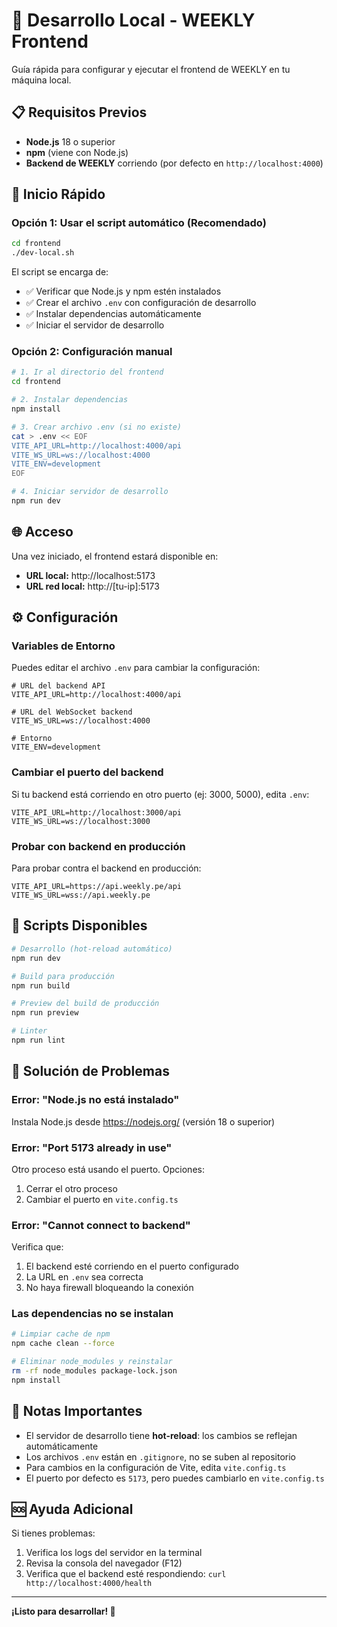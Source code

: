 # 🚀 Desarrollo Local - WEEKLY Frontend

Guía rápida para configurar y ejecutar el frontend de WEEKLY en tu máquina local.

## 📋 Requisitos Previos

- **Node.js** 18 o superior
- **npm** (viene con Node.js)
- **Backend de WEEKLY** corriendo (por defecto en `http://localhost:4000`)

## 🎯 Inicio Rápido

### Opción 1: Usar el script automático (Recomendado)

```bash
cd frontend
./dev-local.sh
```

El script se encarga de:
- ✅ Verificar que Node.js y npm estén instalados
- ✅ Crear el archivo `.env` con configuración de desarrollo
- ✅ Instalar dependencias automáticamente
- ✅ Iniciar el servidor de desarrollo

### Opción 2: Configuración manual

```bash
# 1. Ir al directorio del frontend
cd frontend

# 2. Instalar dependencias
npm install

# 3. Crear archivo .env (si no existe)
cat > .env << EOF
VITE_API_URL=http://localhost:4000/api
VITE_WS_URL=ws://localhost:4000
VITE_ENV=development
EOF

# 4. Iniciar servidor de desarrollo
npm run dev
```

## 🌐 Acceso

Una vez iniciado, el frontend estará disponible en:

- **URL local:** http://localhost:5173
- **URL red local:** http://[tu-ip]:5173

## ⚙️ Configuración

### Variables de Entorno

Puedes editar el archivo `.env` para cambiar la configuración:

```env
# URL del backend API
VITE_API_URL=http://localhost:4000/api

# URL del WebSocket backend
VITE_WS_URL=ws://localhost:4000

# Entorno
VITE_ENV=development
```

### Cambiar el puerto del backend

Si tu backend está corriendo en otro puerto (ej: 3000, 5000), edita `.env`:

```env
VITE_API_URL=http://localhost:3000/api
VITE_WS_URL=ws://localhost:3000
```

### Probar con backend en producción

Para probar contra el backend en producción:

```env
VITE_API_URL=https://api.weekly.pe/api
VITE_WS_URL=wss://api.weekly.pe
```

## 🔧 Scripts Disponibles

```bash
# Desarrollo (hot-reload automático)
npm run dev

# Build para producción
npm run build

# Preview del build de producción
npm run preview

# Linter
npm run lint
```

## 🐛 Solución de Problemas

### Error: "Node.js no está instalado"

Instala Node.js desde https://nodejs.org/ (versión 18 o superior)

### Error: "Port 5173 already in use"

Otro proceso está usando el puerto. Opciones:
1. Cerrar el otro proceso
2. Cambiar el puerto en `vite.config.ts`

### Error: "Cannot connect to backend"

Verifica que:
1. El backend esté corriendo en el puerto configurado
2. La URL en `.env` sea correcta
3. No haya firewall bloqueando la conexión

### Las dependencias no se instalan

```bash
# Limpiar cache de npm
npm cache clean --force

# Eliminar node_modules y reinstalar
rm -rf node_modules package-lock.json
npm install
```

## 📝 Notas Importantes

- El servidor de desarrollo tiene **hot-reload**: los cambios se reflejan automáticamente
- Los archivos `.env` están en `.gitignore`, no se suben al repositorio
- Para cambios en la configuración de Vite, edita `vite.config.ts`
- El puerto por defecto es `5173`, pero puedes cambiarlo en `vite.config.ts`

## 🆘 Ayuda Adicional

Si tienes problemas:

1. Verifica los logs del servidor en la terminal
2. Revisa la consola del navegador (F12)
3. Verifica que el backend esté respondiendo: `curl http://localhost:4000/health`

---

**¡Listo para desarrollar! 🎉**

